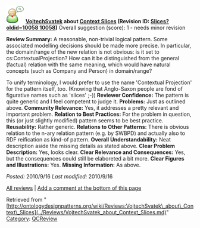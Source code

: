[![](../images/thumb/2/29/Reviewer.png/48px-Reviewer.png)](../Image/Reviewer.png.md "Reviewer.png")
__[VojtechSvatek](../User/VojtechSvatek.md "User:VojtechSvatek") about [Context Slices](../Submissions/Context_Slices.md "Submissions:Context Slices") (Revision ID: [Slices?oldid=10058 10058](../Submissions/Context.md "http://ontologydesignpatterns.org/wiki/Submissions:Context"))__
Overall suggestion (score): 1 - needs minor revision




 __Review Summary:__ A reasonable, non-trivial logical pattern.
Some associated modelling decisions should be made more precise. In particular, the domain/range of the new relation is not obvious: is it set to cs:ContextualProjection? How can it be distinguished from the general (factual) relation with the same meaning, which would have natural concepts (such as Company and Person) in domain/range?



To unify terminology, I would prefer to use the name 'Contextual Projection' for the pattern itself, too. (Knowing that Anglo-Saxon people are fond of figurative names such as 'slices' ;-))
__Reviewer Confidence:__ The pattern is quite generic and I feel competent to judge it.
__Problems:__ Just as outlined above.
__Community Relevance:__ Yes, it addresses a pretty relevant and important problem.
__Relation to Best Practices:__ For the problem in question, this (or just slightly modified) pattern seems to be best practice.
__Reusability:__ Rather generic.
__Relations to Other Patterns:__ There is obvious relation to the n-ary relation pattern (e.g. by SWBPD) and actually also to RDF reification as kind-of pattern.
__Overall Understandability:__ Neat description aside the missing details as stated above.
__Clear Problem Description:__ Yes, looks clear.
__Clear Relevance and Consequences:__ Yes, but the consequences could still be elaboreted a bit more.
__Clear Figures and Illustrations:__ Yes.
__Missing Information:__ As above.

_Posted:_ 2010/9/16 _Last modified:_ 2010/9/16



[All reviews](../Reviews/Main.md "Reviews:Main") | [Add a comment at the bottom of this page](index.php@title=Odp%253AAdd_comment&target=../Reviews/VojtechSvatek_about_Context_Slices.md#New_comment "http://ontologydesignpatterns.org/wiki/index.php?title=Odp:Add_comment&target=Reviews:VojtechSvatek_about_Context_Slices#New_comment")


Retrieved from "[http://ontologydesignpatterns.org/wiki/Reviews:VojtechSvatek\_about\_Context\_Slices](../Reviews/VojtechSvatek_about_Context_Slices.md)"
 [Category](http://ontologydesignpatterns.org/wiki/Special:Categories "Special:Categories"): [QCReview](../Category/QCReview.md "Category:QCReview")